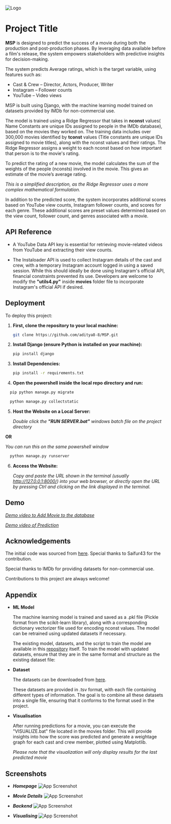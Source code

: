 ![Logo](https://github.com/aditya8-8/MSP/blob/main/SCREENSHOTS/msp1.png?raw=true)
# Project Title
**MSP** is designed to predict the success of a movie during both the production and post-production phases. By leveraging data available before a film's release, the system empowers stakeholders with predictive insights for decision-making.

The system predicts Average ratings, which is the target variable, using features such as:

- Cast & Crew – Director, Actors, Producer, Writer
- Instagram – Follower counts
- YouTube – Video views

MSP is built using Django, with the machine learning model trained on datasets provided by IMDb for non-commercial use.

The model is trained using a Ridge Regressor that takes in **nconst** values( Name Constants are unique IDs assigned to people  in the IMDb database), based on the movies they worked on. The training data includes over 300,000 movies identified by **tconst** values (Title constants are unique IDs assigned to movie titles), along with the nconst values and their ratings. The Ridge Regressor assigns a weight to each nconst based on how important that person is to the movie's rating.

To predict the rating of a new movie, the model calculates the sum of the weights of the people (nconsts) involved in the movie. This gives an estimate of the movie’s average rating. 

*This is a simplified description, as the Ridge Regressor uses a more complex mathematical formulation.*

In addition to the predicted score, the system incorporates additional scores based on YouTube view counts, Instagram follower counts, and scores for each genre. These additional scores are preset values determined based on the view count, follower count, and genres associated with a movie.





## API Reference

- A YouTube Data API key is essential for retrieving movie-related videos from YouTube and extracting their view counts. 

- The Instaloader API is used to collect Instagram details of the cast and crew, with a temporary Instagram account logged in using a saved session. While this should ideally be done using Instagram's official API, financial constraints prevented its use. Developers are welcome to modify the **"utils4.py"** inside **movies** folder file to incorporate Instagram's official API if desired.


## Deployment

To deploy this project:

1. **First, clone the repository to your local machine:**

    ```bash
    git clone https://github.com/aditya8-8/MSP.git
    ```

2. **Install Django (ensure Python is installed on your machine):**

    ```bash
    pip install django
    ```

3. **Install Dependencies:**

    ```bash
    pip install -r requirements.txt
    ```

4. **Open the powershell inside the local repo directory and run:**

  ```bash
    pip python manage.py migrate
  ```
  ```bash
    python manage.py collectstatic
  ```

5. **Host the Website on a Local Server:**
    
    *Double click the **"RUN SERVER.bat"** windows batch file on the project directory*
    
**OR**

*You can run this on the same powershell window*

  ```bash
    python manage.py runserver
  ```



6. **Access the Website:** 
    
    *Copy and paste the URL shown in the terminal (usually http://127.0.0.1:8000/) into your web browser, or directly open the URL by pressing Ctrl and clicking on the link displayed in the terminal.*
## Demo

[*Demo video to Add Movie to the database*](https://raw.githubusercontent.com/aditya8-8/MSP/main/DEMO/Add%20Movie.mp4)

[*Demo video of Prediction*](https://raw.githubusercontent.com/aditya8-8/MSP/main/DEMO/Predict.mp4)

## Acknowledgements
The initial code was sourced from [here](https://github.com/Saifur43/Movie-Success-Prediction). Special thanks to Saifur43 for the contribution.

Special thanks to IMDb for providing datasets for non-commercial use.

Contributions to this project are always welcome!
## Appendix

- **ML Model**
    
    The machine learning model is trained and saved as a .pkl file (Pickle format from the scikit-learn library), along with a corresponding dictionary vectorizer file used for encoding nconst values. The model can be retrained using updated datasets if necessary.

    The existing model, datasets, and the script to train the model are available in this [repository](https://github.com/aditya8-8/MSP/tree/main/ML%20Model) itself. To train the model with updated datasets, ensure that they are in the same format and structure as the existing dataset file:

- **Dataset**

    The datasets can be downloaded from [here](https://developer.imdb.com/non-commercial-datasets/).

    These datasets are provided in .tsv format, with each file containing different types of information. The goal is to combine all these datasets into a single file, ensuring that it conforms to the format used in the project.

- **Visualisation**

    After running predictions for a movie, you can execute the "VISUALIZE.bat" file located in the movies folder. This will provide insights into how the score was predicted and generate a weightage graph for each cast and crew member, plotted using Matplotlib. 
    
    *Please note that the visualization will only display results for the last predicted movie*



## Screenshots

- ***Homepage***
![App Screenshot](https://github.com/aditya8-8/MSP/blob/main/SCREENSHOTS/Homepage.png?raw=true)

- ***Movie Details***
![App Screenshot](https://github.com/aditya8-8/MSP/blob/main/SCREENSHOTS/Details.png?raw=true)

- ***Backend***
![App Screenshot](https://github.com/aditya8-8/MSP/blob/main/SCREENSHOTS/Backend.png?raw=true)

- ***Visualising***
![App Screenshot](https://github.com/aditya8-8/MSP/blob/main/SCREENSHOTS/Visualising.png?raw=true)


